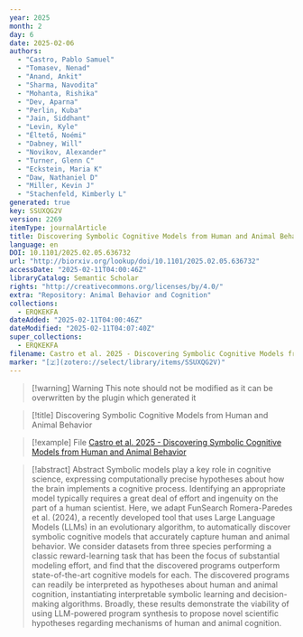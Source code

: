 ```yaml
---
year: 2025
month: 2
day: 6
date: 2025-02-06
authors:
  - "Castro, Pablo Samuel"
  - "Tomasev, Nenad"
  - "Anand, Ankit"
  - "Sharma, Navodita"
  - "Mohanta, Rishika"
  - "Dev, Aparna"
  - "Perlin, Kuba"
  - "Jain, Siddhant"
  - "Levin, Kyle"
  - "Éltető, Noémi"
  - "Dabney, Will"
  - "Novikov, Alexander"
  - "Turner, Glenn C"
  - "Eckstein, Maria K"
  - "Daw, Nathaniel D"
  - "Miller, Kevin J"
  - "Stachenfeld, Kimberly L"
generated: true
key: SSUXQG2V
version: 2269
itemType: journalArticle
title: Discovering Symbolic Cognitive Models from Human and Animal Behavior
language: en
DOI: 10.1101/2025.02.05.636732
url: "http://biorxiv.org/lookup/doi/10.1101/2025.02.05.636732"
accessDate: "2025-02-11T04:00:46Z"
libraryCatalog: Semantic Scholar
rights: "http://creativecommons.org/licenses/by/4.0/"
extra: "Repository: Animal Behavior and Cognition"
collections:
  - ERQKEKFA
dateAdded: "2025-02-11T04:00:46Z"
dateModified: "2025-02-11T04:07:40Z"
super_collections:
  - ERQKEKFA
filename: Castro et al. 2025 - Discovering Symbolic Cognitive Models from Human and Animal Behavior
marker: "[🇿](zotero://select/library/items/SSUXQG2V)"
---
```


>[!warning] Warning
> This note should not be modified as it can be overwritten by the plugin which generated it

> [!title] Discovering Symbolic Cognitive Models from Human and Animal Behavior

> [!example] File
> [Castro et al. 2025 - Discovering Symbolic Cognitive Models from Human and Animal Behavior](Castro%20et%20al.%202025%20-%20Discovering%20Symbolic%20Cognitive%20Models%20from%20Human%20and%20Animal%20Behavior.pdf)

> [!abstract] Abstract
> Symbolic models play a key role in cognitive science, expressing computationally precise hypotheses about how the brain implements a cognitive process. Identifying an appropriate model typically requires a great deal of effort and ingenuity on the part of a human scientist. Here, we adapt FunSearch Romera-Paredes et al. (2024), a recently developed tool that uses Large Language Models (LLMs) in an evolutionary algorithm, to automatically discover symbolic cognitive models that accurately capture human and animal behavior. We consider datasets from three species performing a classic reward-learning task that has been the focus of substantial modeling effort, and find that the discovered programs outperform state-of-the-art cognitive models for each. The discovered programs can readily be interpreted as hypotheses about human and animal cognition, instantiating interpretable symbolic learning and decision-making algorithms. Broadly, these results demonstrate the viability of using LLM-powered program synthesis to propose novel scientific hypotheses regarding mechanisms of human and animal cognition.

